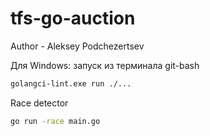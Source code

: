 # tfs-go-auction

Author - Aleksey Podchezertsev

Для Windows: запуск из терминала git-bash
```bash
golangci-lint.exe run ./...
```

Race detector
```bash
go run -race main.go
```